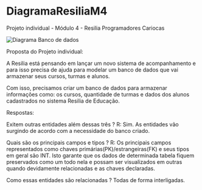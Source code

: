# DiagramaResiliaM4
Projeto individual - Módulo 4 - Resilia Programadores Cariocas

![Diagrama Banco de dados](https://user-images.githubusercontent.com/114074031/213831848-e2cb13e1-5039-4c56-974f-7bcb21f9ca4b.jpg)


Proposta do Projeto individual:

A Resilia está pensando em lançar um novo sistema de acompanhamento e para isso precisa de ajuda para modelar um banco de dados que vai armazenar seus cursos, turmas e alunos.

Com isso, precisamos criar um banco de dados para armazenar informações como: os cursos, quantidade de turmas e dados dos alunos cadastrados no sistema Resilia de Educação.


Respostas:

Exitem outras entidades além dessas três ? R: Sim. As entidades vão surgindo de acordo com a necessidade do banco criado.

Quais são os principais campos e tipos ? R: Os principais campos representados como chaves primárias(PK)/estrangeiras(FK) e seus tipos em geral são INT. Isto garante que os dados de determinada tabela fiquem preservados como um todo nela e possam ser visualizados em outras quando devidamente relacionadas e as chaves declaradas.

Como essas entidades são relacionadas ? Todas de forma interligadas.
